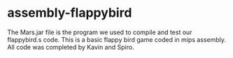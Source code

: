 # assembly-flappybird
The Mars.jar file is the program we used to compile and test our flappybird.s code. This is a basic flappy bird
game coded in mips assembly. All code was completed by Kavin and Spiro. 
